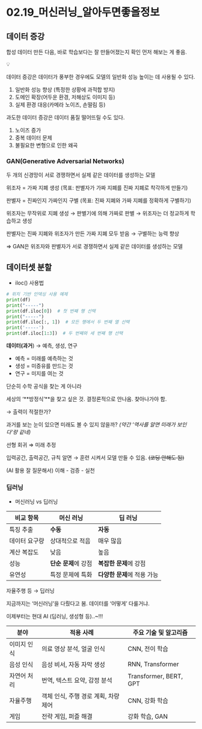 # 02.19_머신러닝_알아두면좋을정보

## 데이터 증강

합성 데이터 만든 다음, 바로 학습보다는 잘 만들어졌는지 확인 먼저 해보는 게 좋음. 

<aside>
💡

데이터 증강은 데이터가 풍부한 경우에도 모델의 일반화 성능 높이는 데 사용될 수 있다. 

1. 일반화 성능 향상 (특정한 상황에 과적합 방지)
2. 도메인 확장(어두운 환경, 저해상도 이미지 등)
3. 실제 환경 대응(카메라 노이즈, 손떨림 등)

과도한 데이터 증강은 데이터 품질 떨어뜨릴 수도 있다. 

1. 노이즈 증가
2. 중복 데이터 문제
3. 불필요한 변형으로 인한 왜곡

</aside>

### GAN(Generative Adversarial Networks)

두 개의 신경망이 서로 경쟁하면서 실제 같은 데이터를 생성하는 모델

위조자 = 가짜 지폐 생성 (목표: 판별자가 가짜 지폐를 진짜 지폐로 착각하게 만들기)

판별자 = 진짜인지 가짜인지 구별 (목표: 진짜 지폐와 가짜 지폐를 정확하게 구별하기)

위조자는 무작위로 지폐 생성 → 판별기에 의해 가짜로 판별 → 위조자는 더 정교하게 학습하고 생성 

판별자는 진짜 지폐와 위조자가 만든 가짜 지폐 모두 받음 → 구별하는 능력 향상

⇒ GAN은 위조자와 판별자가 서로 경쟁하면서 실제 같은 데이터를 생성하는 모델

## 데이터셋 분할

- iloc() 사용법

```python
# 위치 기반 인덱싱 사용 예제
print(df)
print("-----")
print(df.iloc[0])  # 첫 번째 행 선택
print("-----")
print(df.iloc[:, 1])  # 모든 행에서 두 번째 열 선택
print('-----')
print(df.iloc[1:3])  # 두 번째와 세 번째 행 선택
```

**데이터(과거**) → 예측, 생성, 연구 

- 예측 = 미래를 예측하는 것
- 생성 = 미증유를 만드는 것
- 연구 = 미지를 여는 것

단순히 수학 공식을 찾는 게 아니라

세상의 ‘**방정식’**을 찾고 싶은 것. 결정론적으로 안나옴. 찾아나가야 함. 

→ 출력이 적절한가?

과거를 보는 눈이 있으면 미래도 볼 수 있지 않을까? *(약간 ‘역사를 알면 미래가 보인다’랑 같네)*

선형 회귀 ⇒ 미래 추정

입력공간, 출력공간, 규칙 알면 → 훈련 시켜서 모델 만들 수 있음. ~~(코딩 안해도 됨)~~

(AI 활용 잘 질문해서) 이해 - 검증 - 실천

### 딥러닝

- 머신러닝 vs 딥러닝

| **비교 항목** | **머신 러닝** | **딥 러닝** |
| --- | --- | --- |
| 특징 추출 | **수동** | **자동** |
| 데이터 요구량 | 상대적으로 적음 | 매우 많음 |
| 계산 복잡도 | 낮음 | 높음 |
| 성능 | **단순 문제**에 강점 | **복잡한 문제**에 강점 |
| 유연성 | 특정 문제에 특화 | **다양한 문제**에 적용 가능 |

자율주행 등 → 딥러닝

지금까지는 ‘머신러닝’을 다뤘다고 봄. 데이터를 ‘어떻게’ 다룰거냐. 

이제부터는 현대 AI (딥러닝, 생성형 등)..~!!!

| 분야 | 적용 사례 | 주요 기술 및 알고리즘 |
| --- | --- | --- |
| 이미지 인식 | 의료 영상 분석, 얼굴 인식 | CNN, 전이 학습 |
| 음성 인식 | 음성 비서, 자동 자막 생성 | RNN, Transformer |
| 자연어 처리 | 번역, 텍스트 요약, 감정 분석 | Transformer, BERT, GPT |
| 자율주행 | 객체 인식, 주행 경로 계획, 차량 제어 | CNN, 강화 학습 |
| 게임 | 전략 게임, 퍼즐 해결 | 강화 학습, GAN |
